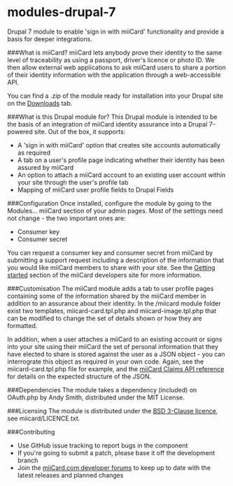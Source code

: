 modules-drupal-7
================

Drupal 7 module to enable 'sign in with miiCard' functionality and provide a basis for deeper integrations.

###What is miiCard?
miiCard lets anybody prove their identity to the same level of traceability as using a passport, driver's licence or photo ID. We then allow external web applications to ask miiCard users to share a portion of their identity information with the application through a web-accessible API.

You can find a .zip of the module ready for installation into your Drupal site on the [Downloads](https://github.com/miiCard/modules-drupal-7/downloads) tab.

###What is this Drupal module for?
This Drupal module is intended to be the basis of an integration of miiCard identity assurance into a Drupal 7-powered site. Out of the box, it supports:

* A 'sign in with miiCard' option that creates site accounts automatically as required
* A tab on a user's profile page indicating whether their identity has been assured by miiCard
* An option to attach a miiCard account to an existing user account within your site through the user's profile tab
* Mapping of miiCard user profile fields to Drupal Fields

###Configuration
Once installed, configure the module by going to the Modules... miiCard section of your admin pages. Most of the settings need not change - the two important ones are:

* Consumer key
* Consumer secret

You can request a consumer key and consumer secret from miiCard by submitting a support request including a description of the information that you would like miiCard members to share with your site. See the [Getting started](http://www.miicard.com/developers/getting-started) section of the miiCard developers site for more information.

###Customisation
The miiCard module adds a tab to user profile pages containing some of the information shared by the miiCard member in addition to an assurance about their identity. In the /miicard module folder exist two templates, miicard-card.tpl.php and miicard-image.tpl.php that can be modified to change the set of details shown or how they are formatted.

In addition, when a user attaches a miiCard to an existing account or signs into your site using their miiCard the set of personal information that they have elected to share is stored against the user as a JSON object - you can interrograte this object as required in your own code. Again, see the miicard-card.tpl.php file for example, and the [miiCard Claims API reference](http://www.miicard.com/developers/claims-api) for details on the expected structure of the JSON.

###Dependencies
The module takes a dependency (included) on OAuth.php by Andy Smith, distributed under the MIT License.

###Licensing
The module is distributed under the [BSD 3-Clause licence](http://opensource.org/licenses/BSD-3-Clause), see miicard/LICENCE.txt.

###Contributing
* Use GitHub issue tracking to report bugs in the component
* If you're going to submit a patch, please base it off the development branch
* Join the [miiCard.com developer forums](http://devforum.miicard.com) to keep up to date with the latest releases and planned changes